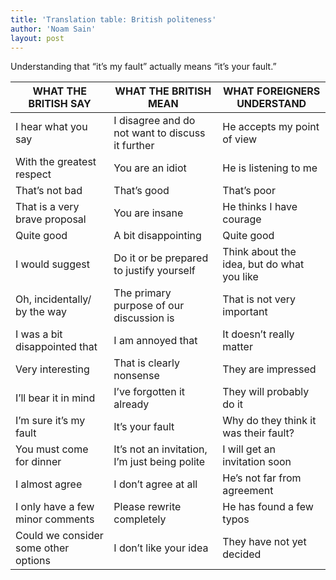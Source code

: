 ```yaml
---
title: 'Translation table: British politeness'
author: 'Noam Sain'
layout: post
---
```


Understanding that “it’s my fault” actually means “it’s your fault.”

| WHAT THE BRITISH SAY | WHAT THE BRITISH MEAN | WHAT FOREIGNERS UNDERSTAND |
|---|---|---|
| I hear what you say | I disagree and do not want to discuss it further | He accepts my point of view |
| With the greatest respect | You are an idiot | He is listening to me |
| That’s not bad | That’s good | That’s poor |
| That is a very brave proposal | You are insane | He thinks I have courage |
| Quite good | A bit disappointing | Quite good |
| I would suggest | Do it or be prepared to justify yourself | Think about the idea, but do what you like |
| Oh, incidentally/ by the way | The primary purpose of our discussion is | That is not very important |
| I was a bit disappointed that | I am annoyed that | It doesn’t really matter |
| Very interesting | That is clearly nonsense | They are impressed |
| I’ll bear it in mind | I’ve forgotten it already | They will probably do it |
| I’m sure it’s my fault | It’s your fault | Why do they think it was their fault? |
| You must come for dinner | It’s not an invitation, I’m just being polite | I will get an invitation soon |
| I almost agree | I don’t agree at all | He’s not far from agreement |
| I only have a few minor comments | Please rewrite completely | He has found a few typos |
| Could we consider some other options | I don’t like your idea | They have not yet decided |